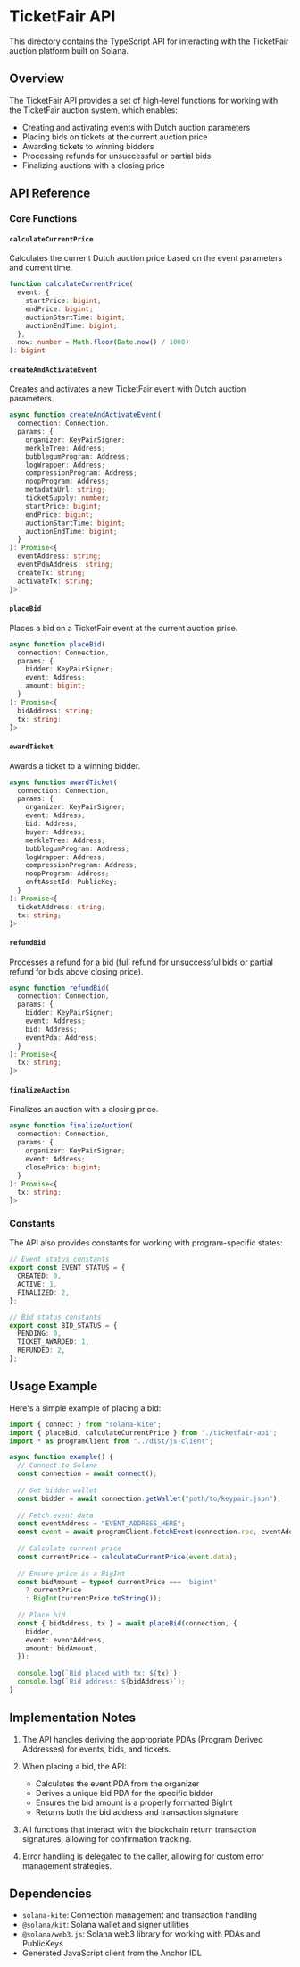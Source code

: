 # TicketFair API

This directory contains the TypeScript API for interacting with the TicketFair auction platform built on Solana.

## Overview

The TicketFair API provides a set of high-level functions for working with the TicketFair auction system, which enables:

- Creating and activating events with Dutch auction parameters
- Placing bids on tickets at the current auction price
- Awarding tickets to winning bidders
- Processing refunds for unsuccessful or partial bids
- Finalizing auctions with a closing price

## API Reference

### Core Functions

#### `calculateCurrentPrice`

Calculates the current Dutch auction price based on the event parameters and current time.

```typescript
function calculateCurrentPrice(
  event: {
    startPrice: bigint;
    endPrice: bigint;
    auctionStartTime: bigint;
    auctionEndTime: bigint;
  },
  now: number = Math.floor(Date.now() / 1000)
): bigint
```

#### `createAndActivateEvent`

Creates and activates a new TicketFair event with Dutch auction parameters.

```typescript
async function createAndActivateEvent(
  connection: Connection,
  params: {
    organizer: KeyPairSigner;
    merkleTree: Address;
    bubblegumProgram: Address;
    logWrapper: Address;
    compressionProgram: Address;
    noopProgram: Address;
    metadataUrl: string;
    ticketSupply: number;
    startPrice: bigint;
    endPrice: bigint;
    auctionStartTime: bigint;
    auctionEndTime: bigint;
  }
): Promise<{ 
  eventAddress: string;
  eventPdaAddress: string;
  createTx: string;
  activateTx: string;
}>
```

#### `placeBid`

Places a bid on a TicketFair event at the current auction price.

```typescript
async function placeBid(
  connection: Connection,
  params: {
    bidder: KeyPairSigner;
    event: Address;
    amount: bigint;
  }
): Promise<{ 
  bidAddress: string;
  tx: string;
}>
```

#### `awardTicket`

Awards a ticket to a winning bidder.

```typescript
async function awardTicket(
  connection: Connection,
  params: {
    organizer: KeyPairSigner;
    event: Address;
    bid: Address;
    buyer: Address;
    merkleTree: Address;
    bubblegumProgram: Address;
    logWrapper: Address;
    compressionProgram: Address;
    noopProgram: Address;
    cnftAssetId: PublicKey;
  }
): Promise<{
  ticketAddress: string;
  tx: string;
}>
```

#### `refundBid`

Processes a refund for a bid (full refund for unsuccessful bids or partial refund for bids above closing price).

```typescript
async function refundBid(
  connection: Connection,
  params: {
    bidder: KeyPairSigner;
    event: Address;
    bid: Address;
    eventPda: Address;
  }
): Promise<{
  tx: string;
}>
```

#### `finalizeAuction`

Finalizes an auction with a closing price.

```typescript
async function finalizeAuction(
  connection: Connection,
  params: {
    organizer: KeyPairSigner;
    event: Address;
    closePrice: bigint;
  }
): Promise<{
  tx: string;
}>
```

### Constants

The API also provides constants for working with program-specific states:

```typescript
// Event status constants
export const EVENT_STATUS = {
  CREATED: 0,
  ACTIVE: 1,
  FINALIZED: 2,
};

// Bid status constants
export const BID_STATUS = {
  PENDING: 0,
  TICKET_AWARDED: 1,
  REFUNDED: 2,
};
```

## Usage Example

Here's a simple example of placing a bid:

```typescript
import { connect } from "solana-kite";
import { placeBid, calculateCurrentPrice } from "./ticketfair-api";
import * as programClient from "../dist/js-client";

async function example() {
  // Connect to Solana
  const connection = await connect();
  
  // Get bidder wallet
  const bidder = await connection.getWallet("path/to/keypair.json");
  
  // Fetch event data
  const eventAddress = "EVENT_ADDRESS_HERE";
  const event = await programClient.fetchEvent(connection.rpc, eventAddress);
  
  // Calculate current price
  const currentPrice = calculateCurrentPrice(event.data);
  
  // Ensure price is a BigInt
  const bidAmount = typeof currentPrice === 'bigint' 
    ? currentPrice 
    : BigInt(currentPrice.toString());
  
  // Place bid
  const { bidAddress, tx } = await placeBid(connection, {
    bidder,
    event: eventAddress,
    amount: bidAmount,
  });
  
  console.log(`Bid placed with tx: ${tx}`);
  console.log(`Bid address: ${bidAddress}`);
}
```

## Implementation Notes

1. The API handles deriving the appropriate PDAs (Program Derived Addresses) for events, bids, and tickets.

2. When placing a bid, the API:
   - Calculates the event PDA from the organizer
   - Derives a unique bid PDA for the specific bidder
   - Ensures the bid amount is a properly formatted BigInt
   - Returns both the bid address and transaction signature

3. All functions that interact with the blockchain return transaction signatures, allowing for confirmation tracking.

4. Error handling is delegated to the caller, allowing for custom error management strategies.

## Dependencies

- `solana-kite`: Connection management and transaction handling
- `@solana/kit`: Solana wallet and signer utilities
- `@solana/web3.js`: Solana web3 library for working with PDAs and PublicKeys
- Generated JavaScript client from the Anchor IDL